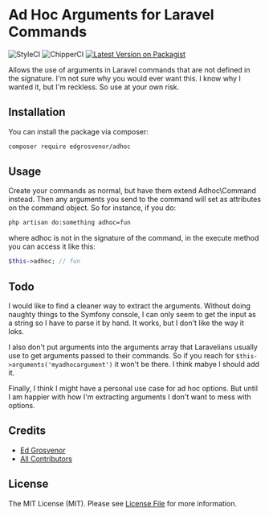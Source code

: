 # Ad Hoc Arguments for Laravel Commands
![StyleCI](https://github.styleci.io/repos/214572606/shield?branch=master)
![ChipperCI](https://app.chipperci.com/projects/21f89407-1fb4-468c-9c3e-c4661ae0dc89/status/master)
[![Latest Version on Packagist](https://img.shields.io/packagist/v/edgrosvenor/adhoc.svg?style=flat-square)](https://packagist.org/packages/edgrosvenor/adhoc)

Allows the use of arguments in Laravel commands that are not defined in the signature. I'm not sure why
 you would ever want this. I know why I wanted it, but I'm reckless. So use at your own risk.

## Installation

You can install the package via composer:

```bash
composer require edgrosvenor/adhoc
```

## Usage

Create your commands as normal, but have them extend Adhoc\Command instead. Then any arguments you send to
 the command will set as attributes on the command object. So for instance, if you do:
 
 ```bash
php artisan do:something adhoc=fun
```
where adhoc is not in the signature of the command, in the execute method you can access it like this:
```php
$this->adhoc; // fun
```

## Todo
I would like to find a cleaner way to extract the arguments. Without doing naughty things to the Symfony console, I
 can only seem to get the input as a string so I have to parse it by hand. It works, but I don't like the way it loks.
 
I also don't put arguments into the arguments array that Laravelians usually use to get arguments passed to their
 commands. So if you reach for `$this->arguments('myadhocargument')` it won't be there. I think mabye I should add it.
 
Finally, I think I might have a personal use case for ad hoc options. But until I am happier with how I'm extracting
 arguments I don't want to mess with options.

## Credits

- [Ed Grosvenor](https://github.com/exactsports)
- [All Contributors](../../contributors)

## License

The MIT License (MIT). Please see [License File](LICENSE.md) for more information.
